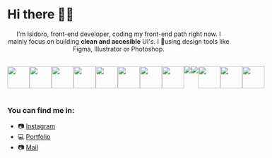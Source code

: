 # Hi there 🤟🏻

<p align="center"> 
I'm Isidoro, front-end developer, coding my front-end path right now.
I mainly focus on building <strong>clean and accesible</strong> UI's. I 🖤using design tools like Figma, Illustrator or Photoshop.
</p>
<br>
<div align="center" style="display:flex;">
<img align="top" height="50px" src="https://image.flaticon.com/icons/png/128/732/732212.png">
<img align="top" height="50px" src="https://image.flaticon.com/icons/png/128/732/732190.png">
<img align="top" height="50px" src="https://img.icons8.com/color/48/000000/bootstrap.png"/>
<img align="top" height="50px" src="https://image.flaticon.com/icons/png/128/919/919831.png">
<img align="top" height="50px" 
src="https://img.icons8.com/color/48/000000/javascript.png"/>
<img align="top" height="50px" src="https://img.icons8.com/officel/480/000000/react.png"/>
<img align="top" height="50px"  src="https://img.icons8.com/color/48/000000/c-programming.png"/>
<img align="top" height="50px" src="https://img.icons8.com/color/48/000000/c-plus-plus-logo.png"/>
<img src="https://img.icons8.com/color/48/000000/c-sharp-logo.png"/>
<img src="https://img.icons8.com/color/48/000000/git.png"/>
<br>
<img align="top" height="50px"  src="https://img.icons8.com/color/48/000000/figma.png"/>
<img align="top" height="50px"  src="https://img.icons8.com/color/48/000000/adobe-photoshop.png"/>
<img align="top" height="50px"  src="https://img.icons8.com/color/48/000000/adobe-illustrator.png"/>
</div>
<br>

### You can find me in:

 - 📷 <a href="https://www.instagram.com/codesign.dev/"> Instagram </a>
 - 💻 <a href="https://isidoro.vercel.app/"> Portfolio </a>
 - 📷 <a href="mailto:arostegui.isidoro@gmail.com"> Mail </a>

